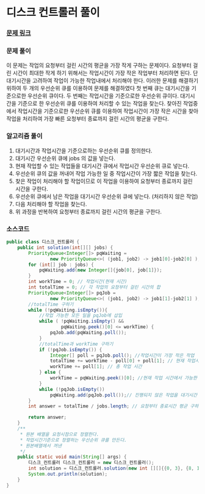 # 디스크 컨트롤러 풀이

### [문제 링크](https://school.programmers.co.kr/learn/courses/30/lessons/42627?language=java)

### 문제 풀이
이 문제는 작업의 요청부터 걸린 시간의 평균을 가장 작게 구하는 문제이다. 요청부터 걸린 시간이 최대한 작게 하기 위해서는 작업시간이 가장 작은 작업부터 처리하면 된다.
단 대기시간을 고려하여 작업이 가능한 작업내에서 처리해야 한다. 이러한 문제를 해결하기 위하여 두 개의 우선순위 큐를 이용하여 문제를 해결하였다
첫 번째 큐는 대기시간을 기준으로한 우선순위 큐이다. 두 번째는 작업시간을 기준으로한 우선순위 큐이다.
대기시간을 기준으로 한 우선순위 큐를 이용하여 처리할 수 있는 작업을 찾는다.
찾아진 작업중에서 작업시간을 기준으로한 우선순위 큐를 이용하여 작업시간이 가장 작은 시간을 찾아 작업을 처리하여
가장 빠른 요청부터 종료까지 걸린 시간의 평균을 구한다.

### 알고리즘 풀이
1. 대기시간과 작업시간을 기준으로하는 우선순위 큐를 정의한다.
2. 대기시간 우선순위 큐에 jobs 의 값을 넣는다. 
3. 현재 작업할 수 있는 작업들을 대기시간 큐에서 작업시간 우선순위 큐로 넣는다.
4. 우선순위 큐의 값을 꺼내어 작업 가능한 일 중 작업시간이 가장 짧은 작업을 찾는다.
5. 찾은 작업이 처리해야 할 작업이므로 이 작업을 이용하여 요청부터 종료까지 걸린 시간을 구한다.
6. 우선순위 큐에서 남은 작업을 대기시간 우선순위 큐에 넣는다. (처리하지 않은 작업)
7. 다음 처리해야 할 작업을 찾는다.
8. 위 과정을 반복하여 요청부터 종료까지 걸린 시간의 평균을 구한다.


### 소스코드
```java
public class 디스크_컨트롤러 {
    public int solution(int[][] jobs) {
        PriorityQueue<Integer[]> pqWaiting = 
                new PriorityQueue<>( (job1, job2) -> job1[0]-job2[0] ); //대기 시간 기준 우선순위 큐
        for (int[] job : jobs) {
            pqWaiting.add(new Integer[]{job[0], job[1]});
        }
        int workTime = 0; // 작업시간(현재 시간)
        int totalTime = 0; // 각 작업의 요청부터 걸린 시간의 합
        PriorityQueue<Integer[]> pqJob = 
                new PriorityQueue<>( (job1, job2) -> job1[1]-job2[1] ); //작업 시간 기준 우선순위 큐
        //totalTime 구하기
        while (!pqWaiting.isEmpty()){
            //작업 가능한 모든 일을 pqJob에 삽입
            while ( !pqWaiting.isEmpty() &&
                    pqWaiting.peek()[0] <= workTime) {
                pqJob.add(pqWaiting.poll());
            }
            //totalTime과 workTime 구하기
            if (!pqJob.isEmpty()) {
                Integer[] poll = pqJob.poll(); //작업시간이 가장 작은 작업 
                totalTime += workTime - poll[0] + poll[1]; // 현재 작업시간 - 대기시간 + 작업시간 = 작업이 요청부터 종료까지 걸린 시간
                workTime += poll[1]; // 총 작업 시간
            } else {
                workTime = pqWaiting.peek()[0]; //현재 작업 시간에서 가능한 작업이 없으므로 대기 중인 작업에서 가장 대기시간이 짧은 작업을 찾아 현재 작업 시간으로 맞춘다.
            }
            while (!pqJob.isEmpty())
                pqWaiting.add(pqJob.poll());// 진행되지 않은 작업을 대기시간 큐에 넣는다.
        }
        int answer = totalTime / jobs.length; // 요청부터 종료시간 평균 구하기

        return answer;
    }
    /**
     * 원본 배열을 요청시점으로 정렬한다.
     * 작업시간기준으로 정렬하는 우선순위 큐를 만든다.
     * 원본배열에서 꺼낸
     */
    public static void main(String[] args) {
        디스크_컨트롤러 디스크_컨트롤러 = new 디스크_컨트롤러();
        int solution = 디스크_컨트롤러.solution(new int [][]{{0, 3}, {8, 10}, {3, 1}});
        System.out.println(solution);
    }
}

```